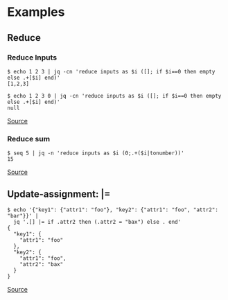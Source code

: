 # Examples

## Reduce

### Reduce Inputs

```console
$ echo 1 2 3 | jq -cn 'reduce inputs as $i ([]; if $i==0 then empty else .+[$i] end)'
[1,2,3]

$ echo 1 2 3 0 | jq -cn 'reduce inputs as $i ([]; if $i==0 then empty else .+[$i] end)'
null
```
[Source](https://github.com/stedolan/jq/issues/873#issuecomment-125393055)


### Reduce sum

```console
$ seq 5 | jq -n 'reduce inputs as $i (0;.+($i|tonumber))'
15
```
[Source](https://stackoverflow.com/a/74687036/7460613)


## Update-assignment: |=

```console
$ echo '{"key1": {"attr1": "foo"}, "key2": {"attr1": "foo", "attr2": "bar"}}' |
  jq '.[] |= if .attr2 then (.attr2 = "bax") else . end'
{
  "key1": {
    "attr1": "foo"
  },
  "key2": {
    "attr1": "foo",
    "attr2": "bax"
  }
}
```

[Source](https://github.com/stedolan/jq/issues/873#issuecomment-125385615)
